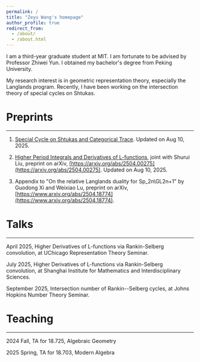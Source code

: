 ```yaml
---
permalink: /
title: "Zeyu Wang's homepage"
author_profile: true
redirect_from: 
  - /about/
  - /about.html
---
```


I am a third-year graduate student at MIT. I am fortunate to be advised by Professor Zhiwei Yun. I obtained my bachelor's degree from Peking University.

My research interest is in geometric representation theory, especially the Langlands program. Recently, I have been working on the intersection theory of special cycles on Shtukas.

# Preprints
------

1. [Special Cycle on Shtukas and Categorical Trace](https://zeyuw42.github.io/assets/specialcyclecattrace.pdf). Updated on Aug 10, 2025.

2. [Higher Period Integrals and Derivatives of L-functions](https://zeyuw42.github.io/assets/higherperiod.pdf), joint with Shurui Liu, preprint on
arXiv, [https://arxiv.org/abs/2504.00275](https://arxiv.org/abs/2504.00275). Updated on Aug 10, 2025.

3. Appendix to "On the relative Langlands duality for Sp_2n\GL2n+1" by Guodong Xi and Weixiao Lu, preprint on arXiv, [https://www.arxiv.org/abs/2504.18774](https://www.arxiv.org/abs/2504.18774).


# Talks
------

April 2025, Higher Derivatives of L-functions via Rankin-Selberg convolution, at UChicago Representation Theory Seminar.  

July 2025, Higher Derivatives of L-functions via Rankin-Selberg convolution, at Shanghai Institute for Mathematics and Interdisciplinary Sciences.  

September 2025, Intersection number of Rankin--Selberg cycles, at Johns Hopkins Number Theory
Seminar.  



# Teaching
------

2024 Fall, TA for 18.725, Algebraic Geometry

2025 Spring, TA for 18.703, Modern Algebra


